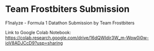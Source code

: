 # Team Frostbiters Submission
F1nalyze - Formula 1 Datathon Submission by Team Frostbiters

Link to Google Colab Notebook: https://colab.research.google.com/drive/16dQWIdir3W_m-Wpw0i0w-ioV8ADJCcD9?usp=sharing
